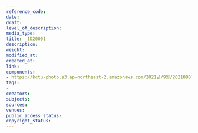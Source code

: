 ```yaml
---
reference_code: 
date: 
draft: 
level_of_description: 
media_type: 
title: _1D20001
description: 
weight: 
modified_at: 
created_at: 
link: 
components:
- https://kctu-photo.s3.ap-northeast-2.amazonaws.com/2021년/9월/20210901_민주노총+일부+간부들의+보수정당+대선후보+캠프행에+대한+민주노총+전,현직+대표자+기자회견/_1D20001.jpg
tags:
- 
creators: 
subjects: 
sources: 
venues: 
public_access_status: 
copyright_status: 
---
```

